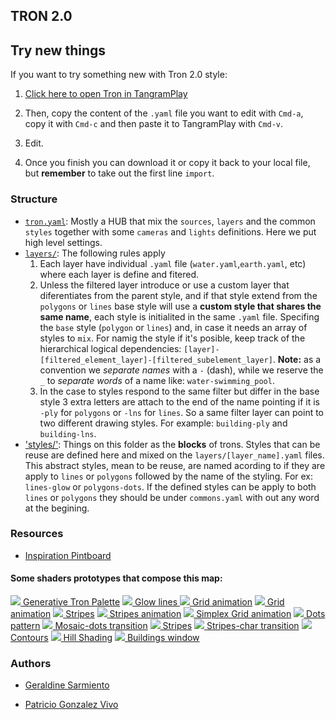 ## TRON 2.0

## Try new things

If you want to try something new with Tron 2.0 style:

1. [Click here to open Tron in TangramPlay](https://mapzen.com/tangram/play/?scene=https%3A%2F%2Fgist.githubusercontent.com%2Fanonymous%2F1ead441ee35e5a18741437dea7916f33%2Fraw%2F547146cf5a975a8b4e1eba84eba77df9b8a625b5%2Fscene.yaml#8/40.574/-74.051)

2. Then, copy the content of the `.yaml` file you want to edit with `Cmd-a`, copy it with `Cmd-c` and then paste it to TangramPlay with `Cmd-v`.

3. Edit.

4. Once you finish you can download it or copy it back to your local file, but **remember** to take out the first line `import`.

### Structure

- [`tron.yaml`](scene/tron.yaml): Mostly a HUB that mix the `sources`, `layers` and the common `styles` together with some `cameras` and `lights` definitions. Here we put high level settings.
 - [`layers/`](scene/layers): The following rules apply
    1. Each layer have individual `.yaml` file (`water.yaml`,`earth.yaml`, etc) where each layer is define and fitered. 
    2. Unless the filtered layer introduce or use a custom layer that diferentiates from the parent style, and if that style extend from the `polygons` or `lines` base style will use a **custom style that shares the same name**, each style is initialited in the same `.yaml` file. Specifing the `base` style (`polygon` or `lines`) and, in case it needs an array of styles to `mix`. For namig the style if it's posible, keep track of the hierarchical logical dependencies: `[layer]-[filtered_element_layer]-[filtered_subelement_layer]`. **Note:** as a convention we *separate names* with a `-` (dash), while we reserve the `_` to *separate words* of a name like: `water-swimming_pool`. 
    3. In the case to styles respond to the same filter but differ in the base style 3 extra letters are attach to the end of the name pointing if it is `-ply` for `polygons` or `-lns` for `lines`. So a same filter layer can point to two different drawing styles. For example: `building-ply` and `building-lns`.  
 - ['styles/'](scene/styles): Things on this folder as the **blocks** of trons. Styles that can be reuse are defined here and mixed on the `layers/[layer_name].yaml` files. This abstract styles, mean to be reuse, are named acording to if they are apply to `lines` or `polygons` followed by the name of the styling. For ex: `lines-glow` or `polygons-dots`. If the defined styles can be apply to both `lines` or `polygons` they should be under `commons.yaml` with out any word at the begining.  

### Resources

- [Inspiration Pintboard](https://www.pinterest.com/patriciogonzv/tron-20/)

#### Some shaders prototypes that compose this map:

[![](http://thebookofshaders.com/log/160726003844.png) Generative Tron Palette](http://player.thebookofshaders.com/?log=160726003844)
[![](http://thebookofshaders.com/log/160726010850.png) Glow lines ](http://player.thebookofshaders.com/?log=160726010850)
[![](http://thebookofshaders.com/log/160706191515.png) Grid animation](http://player.thebookofshaders.com/?log=160706191515)
[![](http://thebookofshaders.com/log/160705205611.png) Grid animation](http://player.thebookofshaders.com/?log=160705205611)
[![](http://thebookofshaders.com/log/160229221706.png) Stripes](http://player.thebookofshaders.com/?log=160229221706)
[![](http://thebookofshaders.com/log/160705204919.png) Stripes animation](http://player.thebookofshaders.com/?log=160705204919)
[![](http://thebookofshaders.com/log/160313020334.png) Simplex Grid animation](http://player.thebookofshaders.com/?log=160313020334)
[![](http://thebookofshaders.com/log/160621211003.png) Dots pattern](http://player.thebookofshaders.com/?log=160621211003)
[![](http://thebookofshaders.com/log/160622150357.png) Mosaic-dots transition](http://player.thebookofshaders.com/?log=160622150357)
[![](http://thebookofshaders.com/log/160621210032.png) Stripes](http://player.thebookofshaders.com/?log=160621210032)
[![](http://thebookofshaders.com/log/160621170831.png) Stripes-char transition](http://player.thebookofshaders.com/?log=160621170831)
[![](http://thebookofshaders.com/log/160626213924.png) Contours](http://player.thebookofshaders.com/?log=160626213924)
[![](http://thebookofshaders.com/log/160705083231.png) Hill Shading](http://player.thebookofshaders.com/?log=160705083231)
[![](http://thebookofshaders.com/log/160707203604.png) Buildings window](http://player.thebookofshaders.com/?log=160707203604)

### Authors

- [Geraldine Sarmiento](https://twitter.com/sensescape)

- [Patricio Gonzalez Vivo](https://twitter.com/patriciogv)